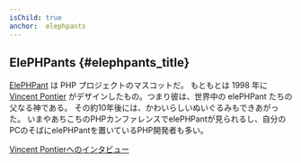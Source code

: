 ```yaml
---
isChild: true
anchor:  elephpants
---
```


## ElePHPants {#elephpants_title}

[ElePHPant][elephpant] は PHP プロジェクトのマスコットだ。
もともとは 1998 年に [Vincent Pontier][vincent-pontier] がデザインしたもの。つまり彼は、世界中の elePHPant たちの父なる神である。
その約10年後には、かわいらしいぬいぐるみもできあがった。
いまやあちこちのPHPカンファレンスでelePHPantが見られるし、自分のPCのそばにelePHPantを置いているPHP開発者も多い。

[Vincent Pontierへのインタビュー][vincent-pontier-interview]


[elephpant]: https://secure.php.net/elephpant.php
[vincent-pontier-interview]: https://7php.com/elephpant/
[vincent-pontier]: http://www.elroubio.net/
